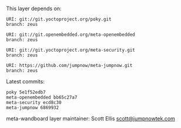 This layer depends on:

    URI: git://git.yoctoproject.org/poky.git
    branch: zeus

    URI: git://git.openembedded.org/meta-openembedded
    branch: zeus

    URI: git://git.yoctoproject.org/meta-security.git
    branch: zeus

    URI: https://github.com/jumpnow/meta-jumpnow.git
    branch: zeus

Latest commits:

    poky 5e1f52edb7
    meta-openembedded bb65c27a7
    meta-security ecd8c30
    meta-jumpnow 6869932

meta-wandboard layer maintainer: Scott Ellis <scott@jumpnowtek.com>
